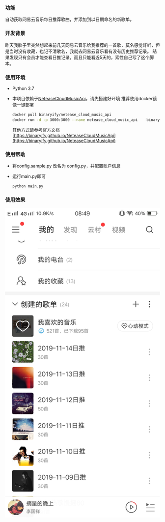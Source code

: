 ### 功能

自动获取网易云音乐每日推荐歌曲，并添加到以日期命名的新歌单。

### 开发背景

昨天我脑子里突然想起来前几天网易云音乐给我推荐的一首歌，莫名感觉好听，但是当时没有收藏，也记不清歌名，我就去网易云音乐看有没有历史推荐记录。
结果发现只有会员才能查看日推记录，而且只能看近5天的，索性自己写了这个脚本。

### 使用环境
- Python 3.7
- 本项目依赖于[NeteaseCloudMusicApi](https://github.com/Binaryify/NeteaseCloudMusicApi)，请先搭建好环境
    推荐使用docker镜像一键部署

    ```bash
    docker pull binaryify/netease_cloud_music_api
    docker run -d -p 3000:3000 --name netease_cloud_music_api    binaryify/netease_cloud_music_api
    ```
    其他方式请参考官方文档
   [https://binaryify.github.io/NeteaseCloudMusicApi](https://binaryify.github.io/NeteaseCloudMusicApi)

### 使用帮助

- 将config.sample.py 改名为 config.py，并配置账户信息
- 运行main.py即可

    ```bash
    python main.py
    ```

### 使用效果

![](demo.jpg)